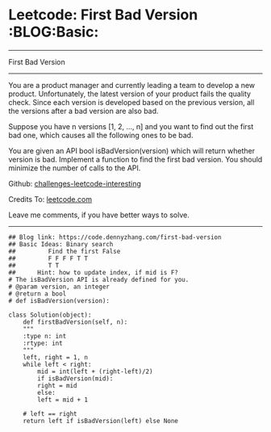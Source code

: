 
# Leetcode: First Bad Version     :BLOG:Basic:

---

First Bad Version  

---

You are a product manager and currently leading a team to develop a new product. Unfortunately, the latest version of your product fails the quality check. Since each version is developed based on the previous version, all the versions after a bad version are also bad.  

Suppose you have n versions [1, 2, &#x2026;, n] and you want to find out the first bad one, which causes all the following ones to be bad.  

You are given an API bool isBadVersion(version) which will return whether version is bad. Implement a function to find the first bad version. You should minimize the number of calls to the API.  

Github: [challenges-leetcode-interesting](https://github.com/DennyZhang/challenges-leetcode-interesting/tree/master/problems/first-bad-version)  

Credits To: [leetcode.com](https://leetcode.com/problems/first-bad-version/description/)  

Leave me comments, if you have better ways to solve.  

---

    ## Blog link: https://code.dennyzhang.com/first-bad-version
    ## Basic Ideas: Binary search
    ##         Find the first False
    ##         F F F F T T
    ##         T T
    ##      Hint: how to update index, if mid is F?
    # The isBadVersion API is already defined for you.
    # @param version, an integer
    # @return a bool
    # def isBadVersion(version):
    
    class Solution(object):
        def firstBadVersion(self, n):
    	"""
    	:type n: int
    	:rtype: int
    	"""
    	left, right = 1, n
    	while left < right:
    	    mid = int(left + (right-left)/2)
    	    if isBadVersion(mid):
    		right = mid
    	    else:
    		left = mid + 1
    
    	# left == right
    	return left if isBadVersion(left) else None

